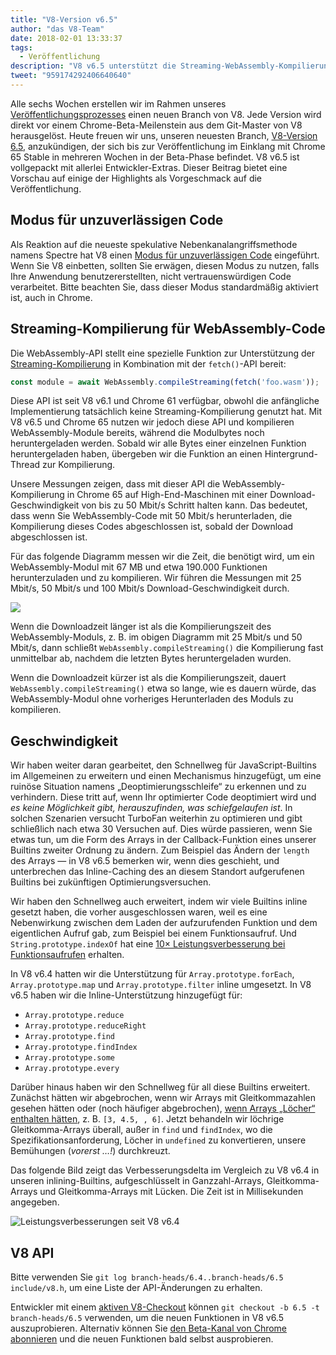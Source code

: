 ```yaml
---
title: "V8-Version v6.5"
author: "das V8-Team"
date: 2018-02-01 13:33:37
tags:
  - Veröffentlichung
description: "V8 v6.5 unterstützt die Streaming-WebAssembly-Kompilierung und umfasst einen neuen “Modus für unzuverlässigen Code”."
tweet: "959174292406640640"
---
```

Alle sechs Wochen erstellen wir im Rahmen unseres [Veröffentlichungsprozesses](/docs/release-process) einen neuen Branch von V8. Jede Version wird direkt vor einem Chrome-Beta-Meilenstein aus dem Git-Master von V8 herausgelöst. Heute freuen wir uns, unseren neuesten Branch, [V8-Version 6.5](https://chromium.googlesource.com/v8/v8.git/+log/branch-heads/6.5), anzukündigen, der sich bis zur Veröffentlichung im Einklang mit Chrome 65 Stable in mehreren Wochen in der Beta-Phase befindet. V8 v6.5 ist vollgepackt mit allerlei Entwickler-Extras. Dieser Beitrag bietet eine Vorschau auf einige der Highlights als Vorgeschmack auf die Veröffentlichung.

<!--truncate-->
## Modus für unzuverlässigen Code

Als Reaktion auf die neueste spekulative Nebenkanalangriffsmethode namens Spectre hat V8 einen [Modus für unzuverlässigen Code](/docs/untrusted-code-mitigations) eingeführt. Wenn Sie V8 einbetten, sollten Sie erwägen, diesen Modus zu nutzen, falls Ihre Anwendung benutzererstellten, nicht vertrauenswürdigen Code verarbeitet. Bitte beachten Sie, dass dieser Modus standardmäßig aktiviert ist, auch in Chrome.

## Streaming-Kompilierung für WebAssembly-Code

Die WebAssembly-API stellt eine spezielle Funktion zur Unterstützung der [Streaming-Kompilierung](https://developers.google.com/web/updates/2018/04/loading-wasm) in Kombination mit der `fetch()`-API bereit:

```js
const module = await WebAssembly.compileStreaming(fetch('foo.wasm'));
```

Diese API ist seit V8 v6.1 und Chrome 61 verfügbar, obwohl die anfängliche Implementierung tatsächlich keine Streaming-Kompilierung genutzt hat. Mit V8 v6.5 und Chrome 65 nutzen wir jedoch diese API und kompilieren WebAssembly-Module bereits, während die Modulbytes noch heruntergeladen werden. Sobald wir alle Bytes einer einzelnen Funktion heruntergeladen haben, übergeben wir die Funktion an einen Hintergrund-Thread zur Kompilierung.

Unsere Messungen zeigen, dass mit dieser API die WebAssembly-Kompilierung in Chrome 65 auf High-End-Maschinen mit einer Download-Geschwindigkeit von bis zu 50 Mbit/s Schritt halten kann. Das bedeutet, dass wenn Sie WebAssembly-Code mit 50 Mbit/s herunterladen, die Kompilierung dieses Codes abgeschlossen ist, sobald der Download abgeschlossen ist.

Für das folgende Diagramm messen wir die Zeit, die benötigt wird, um ein WebAssembly-Modul mit 67 MB und etwa 190.000 Funktionen herunterzuladen und zu kompilieren. Wir führen die Messungen mit 25 Mbit/s, 50 Mbit/s und 100 Mbit/s Download-Geschwindigkeit durch.

![](/_img/v8-release-65/wasm-streaming-compilation.svg)

Wenn die Downloadzeit länger ist als die Kompilierungszeit des WebAssembly-Moduls, z. B. im obigen Diagramm mit 25 Mbit/s und 50 Mbit/s, dann schließt `WebAssembly.compileStreaming()` die Kompilierung fast unmittelbar ab, nachdem die letzten Bytes heruntergeladen wurden.

Wenn die Downloadzeit kürzer ist als die Kompilierungszeit, dauert `WebAssembly.compileStreaming()` etwa so lange, wie es dauern würde, das WebAssembly-Modul ohne vorheriges Herunterladen des Moduls zu kompilieren.

## Geschwindigkeit

Wir haben weiter daran gearbeitet, den Schnellweg für JavaScript-Builtins im Allgemeinen zu erweitern und einen Mechanismus hinzugefügt, um eine ruinöse Situation namens „Deoptimierungsschleife“ zu erkennen und zu verhindern. Diese tritt auf, wenn Ihr optimierter Code deoptimiert wird und _es keine Möglichkeit gibt, herauszufinden, was schiefgelaufen ist_. In solchen Szenarien versucht TurboFan weiterhin zu optimieren und gibt schließlich nach etwa 30 Versuchen auf. Dies würde passieren, wenn Sie etwas tun, um die Form des Arrays in der Callback-Funktion eines unserer Builtins zweiter Ordnung zu ändern. Zum Beispiel das Ändern der `length` des Arrays — in V8 v6.5 bemerken wir, wenn dies geschieht, und unterbrechen das Inline-Caching des an diesem Standort aufgerufenen Builtins bei zukünftigen Optimierungsversuchen.

Wir haben den Schnellweg auch erweitert, indem wir viele Builtins inline gesetzt haben, die vorher ausgeschlossen waren, weil es eine Nebenwirkung zwischen dem Laden der aufzurufenden Funktion und dem eigentlichen Aufruf gab, zum Beispiel bei einem Funktionsaufruf. Und `String.prototype.indexOf` hat eine [10× Leistungsverbesserung bei Funktionsaufrufen](https://bugs.chromium.org/p/v8/issues/detail?id=6270) erhalten.

In V8 v6.4 hatten wir die Unterstützung für `Array.prototype.forEach`, `Array.prototype.map` und `Array.prototype.filter` inline umgesetzt. In V8 v6.5 haben wir die Inline-Unterstützung hinzugefügt für:

- `Array.prototype.reduce`
- `Array.prototype.reduceRight`
- `Array.prototype.find`
- `Array.prototype.findIndex`
- `Array.prototype.some`
- `Array.prototype.every`

Darüber hinaus haben wir den Schnellweg für all diese Builtins erweitert. Zunächst hätten wir abgebrochen, wenn wir Arrays mit Gleitkommazahlen gesehen hätten oder (noch häufiger abgebrochen), [wenn Arrays „Löcher“ enthalten hätten](/blog/elements-kinds), z. B. `[3, 4.5, , 6]`. Jetzt behandeln wir löchrige Gleitkomma-Arrays überall, außer in `find` und `findIndex`, wo die Spezifikationsanforderung, Löcher in `undefined` zu konvertieren, unsere Bemühungen (_vorerst …!_) durchkreuzt.

Das folgende Bild zeigt das Verbesserungsdelta im Vergleich zu V8 v6.4 in unseren inlining-Builtins, aufgeschlüsselt in Ganzzahl-Arrays, Gleitkomma-Arrays und Gleitkomma-Arrays mit Lücken. Die Zeit ist in Millisekunden angegeben.

![Leistungsverbesserungen seit V8 v6.4](/_img/v8-release-65/performance-improvements.svg)

## V8 API

Bitte verwenden Sie `git log branch-heads/6.4..branch-heads/6.5 include/v8.h`, um eine Liste der API-Änderungen zu erhalten.

Entwickler mit einem [aktiven V8-Checkout](/docs/source-code#using-git) können `git checkout -b 6.5 -t branch-heads/6.5` verwenden, um die neuen Funktionen in V8 v6.5 auszuprobieren. Alternativ können Sie [den Beta-Kanal von Chrome abonnieren](https://www.google.com/chrome/browser/beta.html) und die neuen Funktionen bald selbst ausprobieren.
